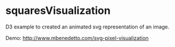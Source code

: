 # squaresVisualization
D3 example to created an animated svg representation of an image.

Demo:  http://www.mbenedetto.com/svg-pixel-visualization
